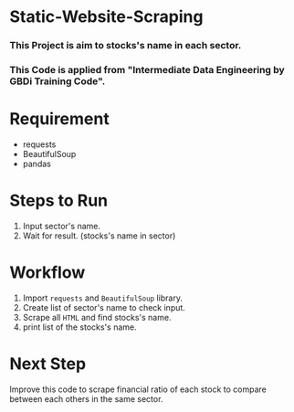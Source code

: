 # Static-Website-Scraping
### This Project is aim to stocks's name in each sector.
### This Code is applied from "Intermediate Data Engineering by GBDi Training Code".

# Requirement
- requests
- BeautifulSoup
- pandas

# Steps to Run
1. Input sector's name.
2. Wait for result. (stocks's name in sector)

# Workflow
1. Import `requests` and `BeautifulSoup` library.
2. Create list of sector's name to check input.
3. Scrape all `HTML` and find stocks's name.
4. print list of the stocks's name.

# Next Step
Improve this code to scrape financial ratio of each stock to compare between each others in the same sector.
